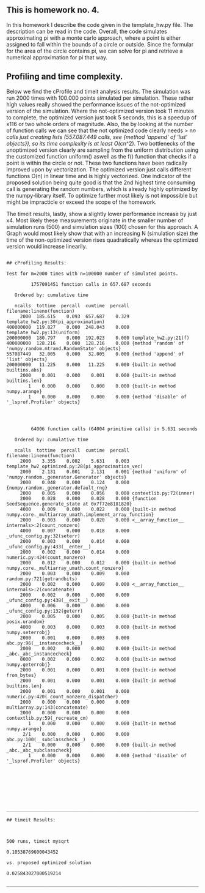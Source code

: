 ## This is homework no. 4.


In this homework I describe the code given in the template_hw.py file. The description can be read in the code. Overall, the code simulates approximating pi with a monte carlo approach, where a point is either assigned to fall within the bounds of a circle or outside. Since the formular for the area of the circle contains pi, we can solve for pi and retrieve a numerical approximation for pi that way.

## Profiling and time complexity.

Below we find the cProfile and timeit analysis results. The simulation was run 2000 times with 100.000 points simulated per simulation.
These rather high values really showed the performance issues of the not-optimized version of the simulation. Where the not-optimized version took 11 minutes to complete, the optimized version just took 5 seconds, this is a speedup of x116 or two whole orders of magnitude. Also, the by looking at the number of function calls we can see that the not optimized code clearly needs > n*n calls just creating lists (557.087.449 calls, see {method 'append' of 'list' objects}), so its time complexity is at least O(c*n^2). Two bottlenecks of the unoptimized version clearly are sampling from the uniform distribution using the customized function uniform() aswell as the f() function that checks if a point is within the circle or not. These two functions have been radically improved upon by vectorization. The optimized version just calls different functions O(n) in linear time and is highly vectorized. One indicator of the proposed solution being quite good is that the 2nd highest time consuming call is generating the random numbers, which is already highly optimized by the numpy-library itself. To optimize further most likely is not impossible but might be impracticle or exceed the scope of the homework.

The timeit results, lastly, show a slightly lower performance increase by just x4. Most likely these measurements originate in the smaller number of simulation runs (500) and simulation sizes (100) chosen for this approach. A Graph would most likely show that with an increasing N (simulation size) the time of the non-optimized version rises quadratically whereas the optimized version would increase linearily.

```

## cProfiling Results:

Test for m=2000 times with n=100000 number of simulated points.

         1757091451 function calls in 657.687 seconds

   Ordered by: cumulative time

   ncalls  tottime  percall  cumtime  percall filename:lineno(function)
     2000  185.615    0.093  657.687    0.329 template_hw2.py:30(pi_approximation)
400000000  119.827    0.000  248.043    0.000 template_hw2.py:13(uniform)
200000000  180.797    0.000  192.023    0.000 template_hw2.py:21(f)
400000000  128.216    0.000  128.216    0.000 {method 'random' of 'numpy.random.mtrand.RandomState' objects}
557087449   32.005    0.000   32.005    0.000 {method 'append' of 'list' objects}
200000000   11.225    0.000   11.225    0.000 {built-in method builtins.abs}
     2000    0.001    0.000    0.001    0.000 {built-in method builtins.len}
        1    0.000    0.000    0.000    0.000 {built-in method numpy.arange}
        1    0.000    0.000    0.000    0.000 {method 'disable' of '_lsprof.Profiler' objects}




         64006 function calls (64004 primitive calls) in 5.631 seconds

   Ordered by: cumulative time

   ncalls  tottime  percall  cumtime  percall filename:lineno(function)
     2000    3.355    0.002    5.631    0.003 template_hw2_optimized.py:28(pi_approximation_vec)
     2000    2.131    0.001    2.131    0.001 {method 'uniform' of 'numpy.random._generator.Generator' objects}
     2000    0.048    0.000    0.124    0.000 {numpy.random._generator.default_rng}
     2000    0.005    0.000    0.056    0.000 contextlib.py:72(inner)
     2000    0.028    0.000    0.028    0.000 {function SeedSequence.generate_state at 0x7f72e8181820}
     4000    0.009    0.000    0.022    0.000 {built-in method numpy.core._multiarray_umath.implement_array_function}
     2000    0.003    0.000    0.020    0.000 <__array_function__ internals>:2(count_nonzero)
     4000    0.007    0.000    0.018    0.000 _ufunc_config.py:32(seterr)
     2000    0.003    0.000    0.014    0.000 _ufunc_config.py:433(__enter__)
     2000    0.002    0.000    0.014    0.000 numeric.py:424(count_nonzero)
     2000    0.012    0.000    0.012    0.000 {built-in method numpy.core._multiarray_umath.count_nonzero}
     2000    0.003    0.000    0.009    0.000 random.py:721(getrandbits)
     2000    0.002    0.000    0.009    0.000 <__array_function__ internals>:2(concatenate)
     2000    0.002    0.000    0.008    0.000 _ufunc_config.py:438(__exit__)
     4000    0.006    0.000    0.006    0.000 _ufunc_config.py:132(geterr)
     2000    0.005    0.000    0.005    0.000 {built-in method posix.urandom}
     4000    0.003    0.000    0.003    0.000 {built-in method numpy.seterrobj}
     2000    0.001    0.000    0.003    0.000 abc.py:96(__instancecheck__)
     2000    0.002    0.000    0.002    0.000 {built-in method _abc._abc_instancecheck}
     8000    0.002    0.000    0.002    0.000 {built-in method numpy.geterrobj}
     2000    0.001    0.000    0.001    0.000 {built-in method from_bytes}
     2000    0.001    0.000    0.001    0.000 {built-in method builtins.len}
     2000    0.001    0.000    0.001    0.000 numeric.py:420(_count_nonzero_dispatcher)
     2000    0.000    0.000    0.000    0.000 multiarray.py:143(concatenate)
     2000    0.000    0.000    0.000    0.000 contextlib.py:59(_recreate_cm)
        1    0.000    0.000    0.000    0.000 {built-in method numpy.arange}
      2/1    0.000    0.000    0.000    0.000 abc.py:100(__subclasscheck__)
      2/1    0.000    0.000    0.000    0.000 {built-in method _abc._abc_subclasscheck}
        1    0.000    0.000    0.000    0.000 {method 'disable' of '_lsprof.Profiler' objects}








________________________________________________________________________________

## timeit Results:



500 runs, timeit mysqrt

0.10538769600043452

vs. proposed optimized solution

0.025843027000519214

________________________________________________________________________________

```



